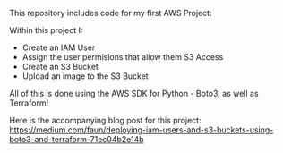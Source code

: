 This repository includes code for my first AWS Project: 

Within this project I: 
- Create an IAM User 
- Assign the user permisions that allow them S3 Access
- Create an S3 Bucket 
- Upload an image to the S3 Bucket 

All of this is done using the AWS SDK for Python - Boto3, as well as Terraform!

Here is the accompanying blog post for this project:
https://medium.com/faun/deploying-iam-users-and-s3-buckets-using-boto3-and-terraform-71ec04b2e14b
